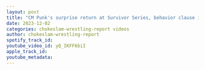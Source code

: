 ```yaml
---
layout: post
title: "CM Punk's surprise return at Survivor Series, behavior clause in contract & NDA with AEW. Ep#172"
date: 2023-12-02
categories: chokeslam-wrestling-report videos
author: chokeslam-wrestling-report
spotify_track_id: 
youtube_video_id: yQ_IKFF6biI
apple_track_id: 
youtube_metadata: 
---
```

